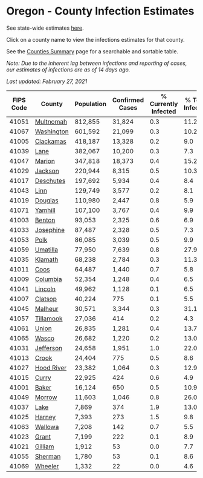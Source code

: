 # Oregon - County Infection Estimates

See state-wide estimates [here](/infections/us-or).

Click on a county name to view the infections estimates for that county.

See the [Counties Summary](/infections/summary-counties) page for a searchable and sortable table.

*Note: Due to the inherent lag between infections and reporting of cases, our estimates of infections are as of 14 days ago.*

*Last updated: February 27, 2021*

|   FIPS Code |                   County |   Population |   Confirmed Cases |   % Currently Infected |   % Total Infected |
|-------------|--------------------------|--------------|-------------------|------------------------|--------------------|
|       41051 |   [Multnomah](multnomah) |      812,855 |            31,824 |                    0.3 |               11.2 |
|       41067 | [Washington](washington) |      601,592 |            21,099 |                    0.3 |               10.2 |
|       41005 |   [Clackamas](clackamas) |      418,187 |            13,328 |                    0.2 |                9.0 |
|       41039 |             [Lane](lane) |      382,067 |            10,200 |                    0.3 |                7.3 |
|       41047 |         [Marion](marion) |      347,818 |            18,373 |                    0.4 |               15.2 |
|       41029 |       [Jackson](jackson) |      220,944 |             8,315 |                    0.5 |               10.3 |
|       41017 |   [Deschutes](deschutes) |      197,692 |             5,934 |                    0.4 |                8.4 |
|       41043 |             [Linn](linn) |      129,749 |             3,577 |                    0.2 |                8.1 |
|       41019 |       [Douglas](douglas) |      110,980 |             2,447 |                    0.8 |                5.9 |
|       41071 |       [Yamhill](yamhill) |      107,100 |             3,767 |                    0.4 |                9.9 |
|       41003 |         [Benton](benton) |       93,053 |             2,325 |                    0.6 |                6.9 |
|       41033 |   [Josephine](josephine) |       87,487 |             2,328 |                    0.5 |                7.3 |
|       41053 |             [Polk](polk) |       86,085 |             3,039 |                    0.5 |                9.9 |
|       41059 |     [Umatilla](umatilla) |       77,950 |             7,639 |                    0.8 |               27.9 |
|       41035 |       [Klamath](klamath) |       68,238 |             2,784 |                    0.3 |               11.3 |
|       41011 |             [Coos](coos) |       64,487 |             1,440 |                    0.7 |                5.8 |
|       41009 |     [Columbia](columbia) |       52,354 |             1,248 |                    0.4 |                6.5 |
|       41041 |       [Lincoln](lincoln) |       49,962 |             1,128 |                    0.1 |                6.5 |
|       41007 |       [Clatsop](clatsop) |       40,224 |               775 |                    0.1 |                5.5 |
|       41045 |       [Malheur](malheur) |       30,571 |             3,344 |                    0.3 |               31.1 |
|       41057 |   [Tillamook](tillamook) |       27,036 |               414 |                    0.2 |                4.3 |
|       41061 |           [Union](union) |       26,835 |             1,281 |                    0.4 |               13.7 |
|       41065 |           [Wasco](wasco) |       26,682 |             1,220 |                    0.2 |               13.0 |
|       41031 |   [Jefferson](jefferson) |       24,658 |             1,951 |                    1.0 |               22.0 |
|       41013 |           [Crook](crook) |       24,404 |               775 |                    0.5 |                8.6 |
|       41027 | [Hood River](hood-river) |       23,382 |             1,064 |                    0.3 |               12.9 |
|       41015 |           [Curry](curry) |       22,925 |               424 |                    0.6 |                4.9 |
|       41001 |           [Baker](baker) |       16,124 |               650 |                    0.5 |               10.9 |
|       41049 |         [Morrow](morrow) |       11,603 |             1,046 |                    0.8 |               26.0 |
|       41037 |             [Lake](lake) |        7,869 |               374 |                    1.9 |               13.0 |
|       41025 |         [Harney](harney) |        7,393 |               273 |                    1.5 |                9.8 |
|       41063 |       [Wallowa](wallowa) |        7,208 |               142 |                    0.7 |                5.5 |
|       41023 |           [Grant](grant) |        7,199 |               222 |                    0.1 |                8.9 |
|       41021 |       [Gilliam](gilliam) |        1,912 |                53 |                    0.0 |                7.7 |
|       41055 |       [Sherman](sherman) |        1,780 |                53 |                    0.1 |                8.6 |
|       41069 |       [Wheeler](wheeler) |        1,332 |                22 |                    0.0 |                4.6 |